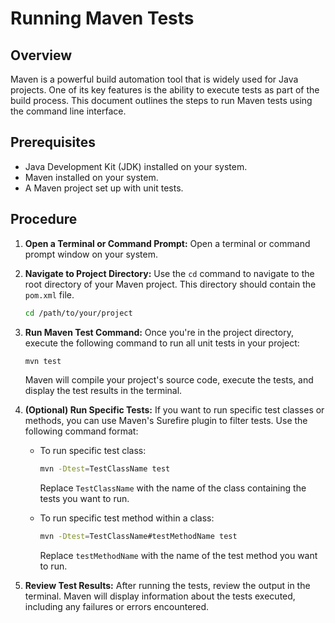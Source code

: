 # Running Maven Tests

## Overview

Maven is a powerful build automation tool that is widely used for Java projects. One of its key features is the ability to execute tests as part of the build process. This document outlines the steps to run Maven tests using the command line interface.

## Prerequisites

- Java Development Kit (JDK) installed on your system.
- Maven installed on your system.
- A Maven project set up with unit tests.

## Procedure

1. **Open a Terminal or Command Prompt:**
   Open a terminal or command prompt window on your system.

2. **Navigate to Project Directory:**
   Use the `cd` command to navigate to the root directory of your Maven project. This directory should contain the `pom.xml` file.

   ```bash
   cd /path/to/your/project
   ```

3. **Run Maven Test Command:**
   Once you're in the project directory, execute the following command to run all unit tests in your project:

   ```bash
   mvn test
   ```

   Maven will compile your project's source code, execute the tests, and display the test results in the terminal.

4. **(Optional) Run Specific Tests:**
   If you want to run specific test classes or methods, you can use Maven's Surefire plugin to filter tests. Use the following command format:

   - To run specific test class:
     ```bash
     mvn -Dtest=TestClassName test
     ```

     Replace `TestClassName` with the name of the class containing the tests you want to run.

   - To run specific test method within a class:
     ```bash
     mvn -Dtest=TestClassName#testMethodName test
     ```

     Replace `testMethodName` with the name of the test method you want to run.

5. **Review Test Results:**
   After running the tests, review the output in the terminal. Maven will display information about the tests executed, including any failures or errors encountered.
